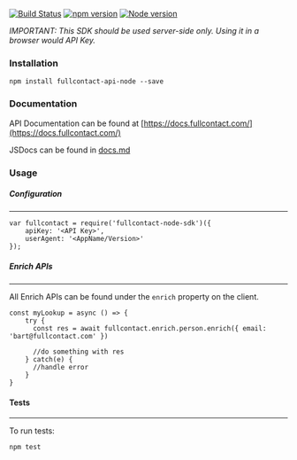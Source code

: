 [![Build Status](https://travis-ci.org/fullcontact/fullcontact-node-sdk.svg?branch=master)](https://travis-ci.org/fullcontact/fullcontact-node-sdk)
[![npm version](https://badge.fury.io/js/fullcontact-node-sdk.svg)](https://badge.fury.io/js/fullcontact-node-sdk)
[![Node version](https://img.shields.io/node/v/fullcontact-node-sdk.svg?style=flat)](http://nodejs.org/download/)

*IMPORTANT: This SDK should be used server-side only. Using it in a browser would API Key.*

### Installation

`npm install fullcontact-api-node --save`

### Documentation

API Documentation can be found at [https://docs.fullcontact.com/](https://docs.fullcontact.com/)

JSDocs can be found in [docs.md](docs.md)

### Usage

##### Configuration
---

```
var fullcontact = require('fullcontact-node-sdk')({
	apiKey: '<API Key>',
	userAgent: '<AppName/Version>'
});
```

##### Enrich APIs
---
All Enrich APIs can be found under the `enrich` property on the client.

```
const myLookup = async () => {
    try {
      const res = await fullcontact.enrich.person.enrich({ email: 'bart@fullcontact.com' })

      //do something with res
    } catch(e) {
      //handle error
    }
}
```

#### Tests
---

To run tests:

`npm test`

